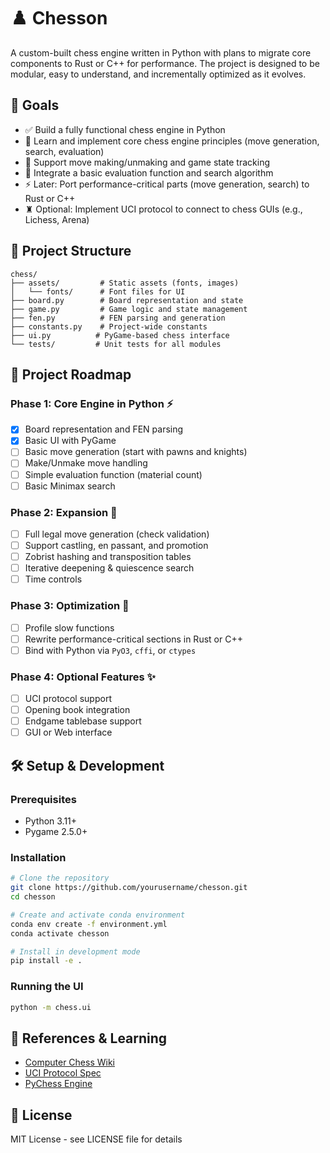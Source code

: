 # ♟️ Chesson

A custom-built chess engine written in Python with plans to migrate core components to Rust or C++ for performance. The project is designed to be modular, easy to understand, and incrementally optimized as it evolves.

## 🚀 Goals

- ✅ Build a fully functional chess engine in Python
- 🧠 Learn and implement core chess engine principles (move generation, search, evaluation)
- 🔁 Support move making/unmaking and game state tracking
- 🧮 Integrate a basic evaluation function and search algorithm
- ⚡ Later: Port performance-critical parts (move generation, search) to Rust or C++
- ♜ Optional: Implement UCI protocol to connect to chess GUIs (e.g., Lichess, Arena)

## 📐 Project Structure

```
chess/
├── assets/         # Static assets (fonts, images)
│   └── fonts/      # Font files for UI
├── board.py        # Board representation and state
├── game.py         # Game logic and state management
├── fen.py          # FEN parsing and generation
├── constants.py    # Project-wide constants
├── ui.py          # PyGame-based chess interface
└── tests/         # Unit tests for all modules
```

## 📆 Project Roadmap

### Phase 1: Core Engine in Python ⚡
- [x] Board representation and FEN parsing
- [x] Basic UI with PyGame
- [ ] Basic move generation (start with pawns and knights)
- [ ] Make/Unmake move handling
- [ ] Simple evaluation function (material count)
- [ ] Basic Minimax search

### Phase 2: Expansion 🔄
- [ ] Full legal move generation (check validation)
- [ ] Support castling, en passant, and promotion
- [ ] Zobrist hashing and transposition tables
- [ ] Iterative deepening & quiescence search
- [ ] Time controls

### Phase 3: Optimization 🚀
- [ ] Profile slow functions
- [ ] Rewrite performance-critical sections in Rust or C++
- [ ] Bind with Python via `PyO3`, `cffi`, or `ctypes`

### Phase 4: Optional Features ✨
- [ ] UCI protocol support
- [ ] Opening book integration
- [ ] Endgame tablebase support
- [ ] GUI or Web interface

## 🛠️ Setup & Development

### Prerequisites
- Python 3.11+
- Pygame 2.5.0+

### Installation
```bash
# Clone the repository
git clone https://github.com/yourusername/chesson.git
cd chesson

# Create and activate conda environment
conda env create -f environment.yml
conda activate chesson

# Install in development mode
pip install -e .
```

### Running the UI
```bash
python -m chess.ui
```

## 🧠 References & Learning

- [Computer Chess Wiki](https://www.chessprogramming.org/Main_Page)
- [UCI Protocol Spec](https://gist.github.com/bagaturchess/09a346e54e34c8c36ef4)
- [PyChess Engine](https://github.com/pychess/pychess)

## 📝 License

MIT License - see LICENSE file for details

